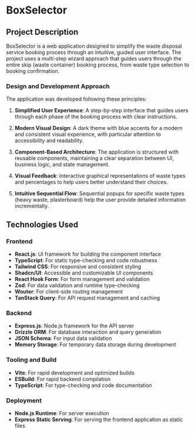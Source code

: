 # BoxSelector

## Project Description

BoxSelector is a web application designed to simplify the waste disposal service booking process through an intuitive, guided user interface. The project uses a multi-step wizard approach that guides users through the entire skip (waste container) booking process, from waste type selection to booking confirmation.

### Design and Development Approach

The application was developed following these principles:

1. **Simplified User Experience**: A step-by-step interface that guides users through each phase of the booking process with clear instructions.

2. **Modern Visual Design**: A dark theme with blue accents for a modern and consistent visual experience, with particular attention to accessibility and readability.

3. **Component-Based Architecture**: The application is structured with reusable components, maintaining a clear separation between UI, business logic, and state management.

4. **Visual Feedback**: Interactive graphical representations of waste types and percentages to help users better understand their choices.

5. **Intuitive Sequential Flow**: Sequential popups for specific waste types (heavy waste, plasterboard) help the user provide detailed information incrementally.

## Technologies Used

### Frontend
- **React.js**: UI framework for building the component interface
- **TypeScript**: For static type-checking and code robustness
- **Tailwind CSS**: For responsive and consistent styling
- **Shadcn/UI**: Accessible and customizable UI components
- **React Hook Form**: For form management and validation
- **Zod**: For data validation and runtime type-checking
- **Wouter**: For client-side routing management
- **TanStack Query**: For API request management and caching

### Backend
- **Express.js**: Node.js framework for the API server
- **Drizzle ORM**: For database interaction and query generation
- **JSON Schema**: For input data validation
- **Memory Storage**: For temporary data storage during development

### Tooling and Build
- **Vite**: For rapid development and optimized builds
- **ESBuild**: For rapid backend compilation
- **TypeScript**: For type-checking and code documentation

### Deployment
- **Node.js Runtime**: For server execution
- **Express Static Serving**: For serving the frontend application as static files